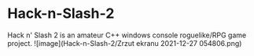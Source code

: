 # Hack-n-Slash-2
Hack n' Slash 2 is an amateur C++ windows console roguelike/RPG game project.
![image](Hack-n-Slash-2/Zrzut ekranu 2021-12-27 054806.png)
